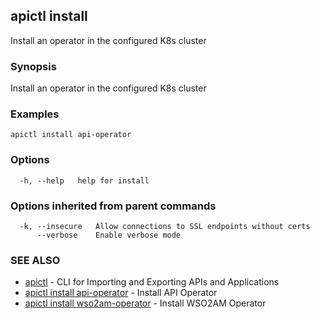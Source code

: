 ## apictl install

Install an operator in the configured K8s cluster

### Synopsis

Install an operator in the configured K8s cluster

### Examples

```
apictl install api-operator
```

### Options

```
  -h, --help   help for install
```

### Options inherited from parent commands

```
  -k, --insecure   Allow connections to SSL endpoints without certs
      --verbose    Enable verbose mode
```

### SEE ALSO

* [apictl](apictl.md)	 - CLI for Importing and Exporting APIs and Applications
* [apictl install api-operator](apictl_install_api-operator.md)	 - Install API Operator
* [apictl install wso2am-operator](apictl_install_wso2am-operator.md)	 - Install WSO2AM Operator

